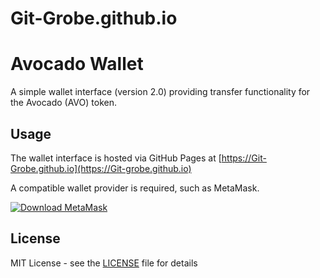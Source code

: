 # Git-Grobe.github.io
# Avocado Wallet
A simple wallet interface (version 2.0) providing transfer functionality for the Avocado (AVO) token.

## Usage

The wallet interface is hosted via GitHub Pages at [https://Git-Grobe.github.io](https://Git-grobe.github.io)

A compatible wallet provider is required, such as MetaMask.

[![Download MetaMask](/images/download-metamask-dark.png?raw=true)](https://metamask.io/)

## License

MIT License - see the [LICENSE](LICENSE) file for details

